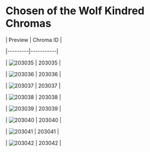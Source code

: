 # Chosen of the Wolf Kindred Chromas


| Preview | Chroma ID |

|---------|-----------|

| ![203035](https://raw.communitydragon.org/latest/plugins/rcp-be-lol-game-data/global/default/v1/champion-chroma-images/203/203035.png) | 203035 |

| ![203036](https://raw.communitydragon.org/latest/plugins/rcp-be-lol-game-data/global/default/v1/champion-chroma-images/203/203036.png) | 203036 |

| ![203037](https://raw.communitydragon.org/latest/plugins/rcp-be-lol-game-data/global/default/v1/champion-chroma-images/203/203037.png) | 203037 |

| ![203038](https://raw.communitydragon.org/latest/plugins/rcp-be-lol-game-data/global/default/v1/champion-chroma-images/203/203038.png) | 203038 |

| ![203039](https://raw.communitydragon.org/latest/plugins/rcp-be-lol-game-data/global/default/v1/champion-chroma-images/203/203039.png) | 203039 |

| ![203040](https://raw.communitydragon.org/latest/plugins/rcp-be-lol-game-data/global/default/v1/champion-chroma-images/203/203040.png) | 203040 |

| ![203041](https://raw.communitydragon.org/latest/plugins/rcp-be-lol-game-data/global/default/v1/champion-chroma-images/203/203041.png) | 203041 |

| ![203042](https://raw.communitydragon.org/latest/plugins/rcp-be-lol-game-data/global/default/v1/champion-chroma-images/203/203042.png) | 203042 |